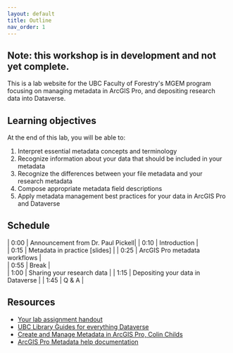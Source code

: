 ```yaml
---
layout: default
title: Outline
nav_order: 1
---
```


## Note: this workshop is in development and not yet complete.

This is a lab website for the UBC Faculty of Forestry's MGEM program focusing on managing metadata in ArcGIS Pro, and depositing research data into Dataverse.

## Learning objectives

At the end of this lab, you will be able to:

1. Interpret essential metadata concepts and terminology
2. Recognize information about your data that should be included in your metadata
3. Recognize the differences between your file metadata and your research metadata
4. Compose appropriate metadata field descriptions
5. Apply metadata management best practices for your data in ArcGIS Pro and Dataverse

## Schedule

| 0:00 | Announcement from Dr. Paul Pickell|
| 0:10 | Introduction |  
| 0:15 | Metadata in practice [slides] |
| 0:25 | ArcGIS Pro metadata workflows |  
| 0:55 | Break |  
| 1:00 | Sharing your research data |
| 1:15 | Depositing your data in Dataverse |
| 1:45 | Q & A |

## Resources

- [Your lab assignment handout](#)
- [UBC Library Guides for everything Dataverse](https://researchdata.library.ubc.ca/share/share-your-data/)
- [Create and Manage Metadata in ArcGIS Pro, Colin Childs](https://www.esri.com/about/newsroom/arcuser/create-and-manage-metadata-in-arcgis-pro/)
- [ArcGIS Pro Metadata help documentation](https://pro.arcgis.com/en/pro-app/latest/help/metadata/view-and-edit-metadata.htm)
